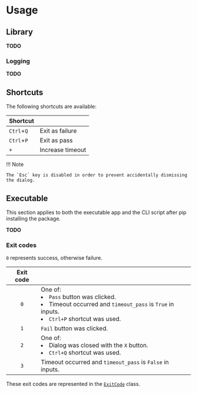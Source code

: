 # Usage
## Library
**TODO**

### Logging
**TODO**

## Shortcuts
The following shortcuts are available:

| Shortcut   |                  |
|------------|------------------|
| `Ctrl`+`Q` | Exit as failure  |
| `Ctrl`+`P` | Exit as pass     |
| `+`        | Increase timeout |

!!! Note

    The `Esc` key is disabled in order to prevent accidentally dismissing the dialog.

## Executable
This section applies to both the executable app and the CLI script after pip installing the package.

**TODO**

### Exit codes
`0` represents success, otherwise failure.

| Exit code |                                                                                                                                  |
|:---------:|----------------------------------------------------------------------------------------------------------------------------------|
|    `0`    | One of:<li>`Pass` button was clicked.<li>Timeout occurred and `timeout_pass` is `True` in inputs.<li>`Ctrl+P` shortcut was used. |
|    `1`    | `Fail` button was clicked.                                                                                                       |
|    `2`    | One of:<li>Dialog was closed with the `X` button.<li>`Ctrl+Q` shortcut was used.                                                 |
|    `3`    | Timeout occurred and `timeout_pass` is `False` in inputs.                                                                        |

These exit codes are represented in the
[`ExitCode`](https://github.com/joaonc/show_dialog/blob/main/src/show_dialog/exit_code.py) class.
